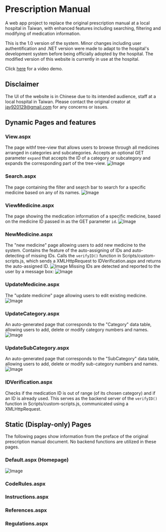 # Prescription Manual
  A web app project to replace the original prescription manual at a local hospital in Taiwan, with enhanced features including searching, filtering and modifying of medication information.
  
  This is the 1.0 version of the system. Minor changes including user authentification and .NET version were made to adapt to the hospital's development system before being officially adopted by the hospital. The modified version of this website is currently in use at the hospital.
  
  Click [here](https://youtu.be/5C1ulyojso4) for a video demo.

## Disclaimer
  The UI of the website is in Chinese due to its intended audience, staff at a local hospital in Taiwan. Please contact the original creator at jay920129@gmail.com for any concerns or issues.
  
## Dynamic Pages and features
### View.aspx
The page withf tree-view that allows users to browse through all medicines arranged in categories and subcategories. Accepts an optional GET parameter `expand` that accepts the ID of a category or subcategory and expands the corresponding part of the tree-view.
![Image](https://i.imgur.com/nvW8dP5.png)

### Search.aspx
The page containing the filter and search bar to search for a specific medicine based on any of its names.
![Image](https://i.imgur.com/z4EE089.png)

### ViewMedicine.aspx
The page showing the medication information of a specific medicine, based on the medicine ID passed in as the GET parameter `id`.
![Image](https://i.imgur.com/MoIPO3O.png)

### NewMedicine.aspx
The "new medicine" page allowing users to add new medicine to the system. Contains the feature of the auto-assigning of IDs and auto-detecting of missing IDs. Calls the `verifyID()` function in Scripts/custom-scripts.js, which sends a XMLHttpRequest to IDVerification.aspx and returns the auto-assigned ID.
![Image](https://i.imgur.com/bt5IPQb.png)
Missing IDs are detected and reported to the user by a message box:
![Image](https://i.imgur.com/pa2JCGG.png)

### UpdateMedicine.aspx
The "update medicine" page allowing users to edit existing medicine.
![Image](https://i.imgur.com/41NK66V.png)

### UpdateCategory.aspx
An auto-generated page that corresponds to the "Category" data table, allowing users to add, delete or modify category numbers and names.
![Image](https://i.imgur.com/guKrifN.png)

### UpdateSubCategory.aspx
An auto-generated page that corresponds to the "SubCategory" data table, allowing users to add, delete or modify sub-category numbers and names.
![Image](https://i.imgur.com/woBiz5v.png)

### IDVerification.aspx
Checks if the medication ID is out of range (of its chosen category) and if an ID is already used. This serves as the backend server of the `verifyID()` function in Scripts/custom-scripts.js, communicated using a XMLHttpRequest.

## Static (Display-only) Pages
The following pages show information from the preface of the original prescription manual document. No backend functions are utilized in these pages.
### Default.aspx (Homepage)
![Image](https://i.imgur.com/KAHERKx.png)

### CodeRules.aspx
### Instructions.aspx
### References.aspx
### Regulations.aspx
